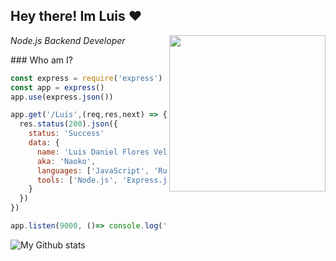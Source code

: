 <h2> Hey there! Im Luis ❤ </h2>

<img align='right' src="https://external-content.duckduckgo.com/iu/?u=https%3A%2F%2Fvectorified.com%2Fimages%2Fexpress-js-icon-20.png&f=1&nofb=1" width="250">

<p><em>Node.js Backend Developer</em></p>
### Who am I? 

```javascript
const express = require('express')
const app = express()
app.use(express.json())

app.get('/Luis',(req,res,next) => {
  res.status(200).json({
    status: 'Success'
    data: {
      name: 'Luis Daniel Flores Velázquez',
      aka: 'Naoko',
      languages: ['JavaScript', 'Ruby', 'Python'],
      tools: ['Node.js', 'Express.js', 'Jest', 'MongoDB', 'AWS', 'Heroku']
    }
  })
})

app.listen(9000, ()=> console.log('Server ready ✨'))
```
![My Github stats](https://github-readme-stats.vercel.app/api?username=LuisFloresV&show_icons=true&hide_border=true&theme=dark)   



